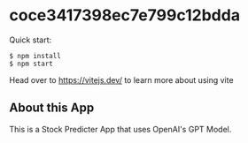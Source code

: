 # coce3417398ec7e799c12bdda

Quick start:

```
$ npm install
$ npm start
````

Head over to https://vitejs.dev/ to learn more about using vite
## About this App

This is a Stock Predicter App that uses OpenAI's GPT Model.
